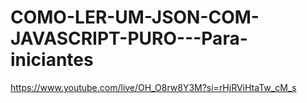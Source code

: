 # COMO-LER-UM-JSON-COM-JAVASCRIPT-PURO---Para-iniciantes
https://www.youtube.com/live/OH_O8rw8Y3M?si=rHjRViHtaTw_cM_s
